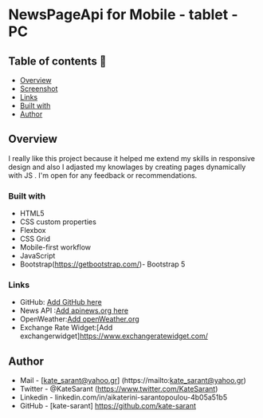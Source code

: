 # NewsPageApi for Mobile - tablet - PC

## Table of contents  🚀

  - [Overview](#overview)
  - [Screenshot](#screenshot)
  - [Links](#links)
  - [Built with](#built-with)
  - [Author](#author)

## Overview

I really like this project because it helped me extend
my skills in responsive design and also I adjasted my knowlages by creating
pages dynamically with JS . 
I'm open for any feedback or recommendations.

### Built with

- HTML5
- CSS custom properties
- Flexbox
- CSS Grid
- Mobile-first workflow
- JavaScript
- Bootstrap(https://getbootstrap.com/)- Bootstrap 5

### Links
- GitHub: [Add GitHub here](https://github.com/kate-sarant/NewsPageApi)
- News API :[Add apinews.org here](https://newsapi.org)
- OpenWeather:[Add openWeather.org](https://openweather.org)
- Exchange Rate Widget:[Add exchangerwidget]https://www.exchangeratewidget.com/

## Author
- Mail - [kate_sarant@yahoo.gr] (https://mailto:kate_sarant@yahoo.gr)
- Twitter - @KateSarant (https://www.twitter.com/KateSarant)
- Linkedin - linkedin.com/in/aikaterini-sarantopoulou-4b05a51b5
- GitHub - [kate-sarant] https://github.com/kate-sarant
